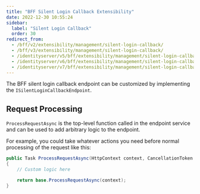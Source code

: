 ```yaml
---
title: "BFF Silent Login Callback Extensibility"
date: 2022-12-30 10:55:24
sidebar:
  label: "Silent Login Callback"
  order: 30
redirect_from:
  - /bff/v2/extensibility/management/silent-login-callback/
  - /bff/v3/extensibility/management/silent-login-callback/
  - /identityserver/v5/bff/extensibility/management/silent-login-callback/
  - /identityserver/v6/bff/extensibility/management/silent-login-callback/
  - /identityserver/v7/bff/extensibility/management/silent-login-callback/
---
```


The BFF silent login callback endpoint can be customized by implementing the `ISilentLoginCallbackEndpoint`.

## Request Processing

`ProcessRequestAsync` is the top-level function called in the endpoint service and can be used to add arbitrary logic to the endpoint.

For example, you could take whatever actions you need before normal processing of the request like this:

```csharp
public Task ProcessRequestAsync(HttpContext context, CancellationToken ct)
{
    // Custom logic here

    return base.ProcessRequestAsync(context);
}
```
